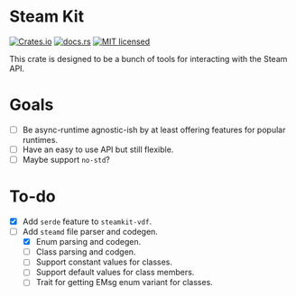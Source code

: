 # Steam Kit

[![Crates.io][crates-badge]][crates-url]
[![docs.rs][docs.rs-badge]][docs.rs-url]
[![MIT licensed][mit-badge]][mit-url]

[crates-badge]: https://img.shields.io/crates/v/steamkit.svg
[crates-url]: https://crates.io/crates/steamkit
[docs.rs-badge]: https://img.shields.io/docsrs/steamkit.svg
[docs.rs-url]: https://docs.rs/steamkit
[mit-badge]: https://img.shields.io/badge/license-MIT-blue.svg
[mit-url]: LICENSE.md

This crate is designed to be a bunch of tools for interacting with the Steam API.

# Goals

- [ ] Be async-runtime agnostic-ish by at least offering features for popular runtimes.
- [ ] Have an easy to use API but still flexible.
- [ ] Maybe support `no-std`?

# To-do

- [x] Add `serde` feature to `steamkit-vdf`.
- [ ] Add `steamd` file parser and codegen.
  - [x] Enum parsing and codegen.
  - [ ] Class parsing and codgen.
  - [ ] Support constant values for classes.
  - [ ] Support default values for class members.
  - [ ] Trait for getting EMsg enum variant for classes.